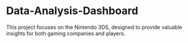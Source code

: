 # Data-Analysis-Dashboard
This project focuses on the Nintendo 3DS, designed to provide valuable insights for both gaming companies and players.
